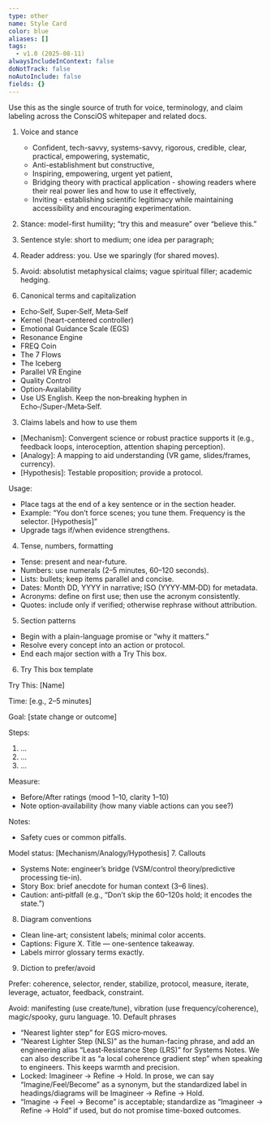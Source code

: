```yaml
---
type: other
name: Style Card
color: blue
aliases: []
tags:
  - v1.0 (2025-08-11)
alwaysIncludeInContext: false
doNotTrack: false
noAutoInclude: false
fields: {}
---
```

Use this as the single source of truth for voice, terminology, and claim labeling across the ConsciOS whitepaper and related docs.
1. Voice and stance
   - Confident, tech-savvy, systems-savvy, rigorous, credible, clear, practical, empowering, systematic,
   - Anti-establishment but constructive,
   - Inspiring, empowering, urgent yet patient,
   - Bridging theory with practical application - showing readers where their real power lies and how to use it effectively,
   - Inviting - establishing scientific legitimacy while maintaining accessibility and encouraging experimentation.
2. Stance: model-first humility; “try this and measure” over “believe this.”
3. Sentence style: short to medium; one idea per paragraph;
4. Reader address: you. Use we sparingly (for shared moves).
5. Avoid: absolutist metaphysical claims; vague spiritual filler; academic hedging.

2. Canonical terms and capitalization

- Echo‑Self, Super‑Self, Meta‑Self
- Kernel (heart-centered controller)
- Emotional Guidance Scale (EGS)
- Resonance Engine
- FREQ Coin
- The 7 Flows
- The Iceberg
- Parallel VR Engine
- Quality Control
- Option‑Availability
- Use US English. Keep the non‑breaking hyphen in Echo‑/Super‑/Meta‑Self.

3. Claims labels and how to use them

- [Mechanism]: Convergent science or robust practice supports it (e.g., feedback loops, interoception, attention shaping perception).
- [Analogy]: A mapping to aid understanding (VR game, slides/frames, currency).
- [Hypothesis]: Testable proposition; provide a protocol.

Usage:
- Place tags at the end of a key sentence or in the section header.
- Example: “You don’t force scenes; you tune them. Frequency is the selector. [Hypothesis]”
- Upgrade tags if/when evidence strengthens.

4. Tense, numbers, formatting

- Tense: present and near-future.
- Numbers: use numerals (2–5 minutes, 60–120 seconds).
- Lists: bullets; keep items parallel and concise.
- Dates: Month DD, YYYY in narrative; ISO (YYYY‑MM‑DD) for metadata.
- Acronyms: define on first use; then use the acronym consistently.
- Quotes: include only if verified; otherwise rephrase without attribution.

5. Section patterns

- Begin with a plain-language promise or “why it matters.”
- Resolve every concept into an action or protocol.
- End each major section with a Try This box.

6. Try This box template

Try This: [Name]

Time: [e.g., 2–5 minutes]

Goal: [state change or outcome]

Steps:
1. …
2. …
3. …

Measure:
- Before/After ratings (mood 1–10, clarity 1–10)
- Note option‑availability (how many viable actions can you see?)

Notes:
- Safety cues or common pitfalls.

Model status: [Mechanism/Analogy/Hypothesis]
7. Callouts

- Systems Note: engineer’s bridge (VSM/control theory/predictive processing tie-in).
- Story Box: brief anecdote for human context (3–6 lines).
- Caution: anti‑pitfall (e.g., “Don’t skip the 60–120s hold; it encodes the state.”)

8. Diagram conventions

- Clean line-art; consistent labels; minimal color accents.
- Captions: Figure X. Title — one-sentence takeaway.
- Labels mirror glossary terms exactly.

9. Diction to prefer/avoid

Prefer: coherence, selector, render, stabilize, protocol, measure, iterate, leverage, actuator, feedback, constraint.

Avoid: manifesting (use create/tune), vibration (use frequency/coherence), magic/spooky, guru language.
10. Default phrases

- “Nearest lighter step” for EGS micro‑moves.
- “Nearest Lighter Step (NLS)” as the human-facing phrase, and add an engineering alias “Least‑Resistance Step (LRS)” for Systems Notes. We can also describe it as “a local coherence gradient step” when speaking to engineers. This keeps warmth and precision.
- Locked: Imagineer → Refine → Hold. In prose, we can say “Imagine/Feel/Become” as a synonym, but the standardized label in headings/diagrams will be Imagineer → Refine → Hold.
- “Imagine → Feel → Become” is acceptable; standardize as “Imagineer → Refine → Hold” if used, but do not promise time-boxed outcomes.